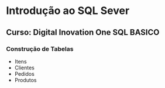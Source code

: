 # Introdução ao SQL Sever

## Curso: Digital Inovation One SQL BASICO

### Construção de Tabelas 

- Itens 
- Clientes
- Pedidos
- Produtos